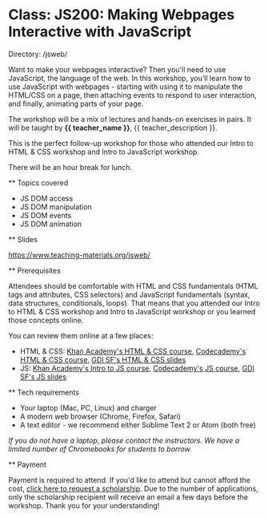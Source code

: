 # Class: JS200: Making Webpages Interactive with JavaScript
Directory: /jsweb/

Want to make your webpages interactive? Then you'll need to use JavaScript, the language of the web. In this workshop, you'll learn how to use JavaScript with webpages - starting with using it to manipulate the HTML/CSS on a page, then attaching events to respond to user interaction, and finally, animating parts of your page.

The workshop will be a mix of lectures and hands-on exercises in pairs. It will be taught by **{{ teacher_name }}**, {{ teacher_description }}.

This is the perfect follow-up workshop for those who attended our Intro to HTML & CSS workshop and Intro to JavaScript workshop.

There will be an hour break for lunch.

** Topics covered

- JS DOM access
- JS DOM manipulation
- JS DOM events
- JS DOM animation

** Slides

https://www.teaching-materials.org/jsweb/ 

** Prerequisites

Attendees should be comfortable with HTML and CSS fundamentals (HTML tags and attributes, CSS selectors) and JavaScript fundamentals (syntax, data structures, conditionals, loops). That means that you attended our Intro to HTML & CSS workshop and Intro to JavaScript workshop or you learned those concepts online.

You can review them online at a few places:
- HTML & CSS: [Khan Academy's HTML & CSS course](https://www.khanacademy.org/computing/computer-programming/html-css), [Codecademy's HTML & CSS course](https://www.codecademy.com/learn/learn-html-css), [GDI SF's HTML & CSS slides](https://www.teaching-materials.org/htmlcss-1day/)
- JS: [Khan Academy's Intro to JS course](https://www.khanacademy.org/computing/computer-programming/programming), [Codecademy's JS course](https://www.codecademy.com/learn/learn-javascript), [GDI SF's JS slides](https://www.teaching-materials.org/javascript/)

** Tech requirements

- Your laptop (Mac, PC, Linux) and charger
- A modern web browser (Chrome, Firefox, Safari)
- A text editor - we recommend either Sublime Text 2 or Atom (both free)

*If you do not have a laptop, please contact the instructors. We have a limited number of Chromebooks for students to borrow.*

** Payment

Payment is required to attend. If you'd like to attend but cannot afford the cost, [click here to request a scholarship](https://docs.google.com/forms/d/e/1FAIpQLSfiUBN4yve3L7iociXzcqNgEtrljsn_7mCgZ3eUtvAEr3bcQg/viewform). Due to the number of applications, only the scholarship recipient will receive an email a few days before the workshop. Thank you for your understanding!